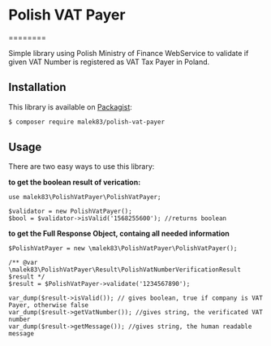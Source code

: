 # Polish VAT Payer
========

Simple library using Polish Ministry of Finance WebService to validate
if given VAT Number is registered as VAT Tax Payer in Poland.

Installation
------------

This library is available on [Packagist](http://packagist.org/packages/malek83/PolishVatPayer):

```bash
$ composer require malek83/polish-vat-payer
```


Usage
-----

There are two easy ways to use this library:

**to get the boolean result of verication:**

    use malek83\PolishVatPayer\PolishVatPayer;

    $validator = new PolishVatPayer();
    $bool = $validator->isValid('1568255600'); //returns boolean

**to get the Full Response Object, containg all needed information**



    $PolishVatPayer = new \malek83\PolishVatPayer\PolishVatPayer();

    /** @var \malek83\PolishVatPayer\Result\PolishVatNumberVerificationResult $result */
    $result = $PolishVatPayer->validate('1234567890');

    var_dump($result->isValid()); // gives boolean, true if company is VAT Payer, otherwise false
    var_dump($result->getVatNumber()); //gives string, the verificated VAT number
    var_dump($result->getMessage()); //gives string, the human readable message
